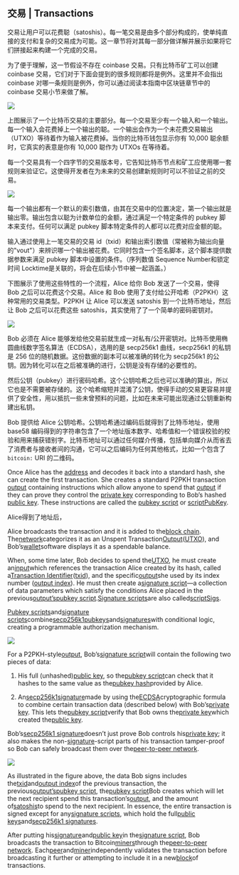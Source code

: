 ## 交易 \| Transactions

交易让用户可以花费聪（satoshis）。每一笔交易是由多个部分构成的，使单纯直接的支付和复杂的交易成为可能。这一章节将对其每一部分做详解并展示如果将它们拼接起来构建一个完成的交易。

为了便于理解，这一节假设不存在 coinbase 交易。只有比特币矿工可以创建 coinbase 交易，它们对于下面会提到的很多规则都将是例外。这里并不会指出 coinbase 对哪一条规则是例外，你可以通过阅读本指南中区块链章节中的 coinbase 交易小节来做了解。

![](./en-tx-overview.svg)

上图展示了一个比特币交易的主要部分。每一个交易至少有一个输入和一个输出。每一个输入会花费掉上一个输出的聪。一个输出会作为一个未花费交易输出（UTXO）等待着作为输入被花费掉。当你的比特币钱包显示你有 10,000 聪余额时，它真实的表意是你有 10,000 聪作为 UTXOs 在等待着。

每一个交易具有一个四字节的交易版本号，它告知比特币节点和矿工应使用哪一套规则来验证它。这使得开发者在为未来的交易创建新规则时可以不验证之前的交易。

![](./en-tx-overview-spending.svg)

每一个输出都有一个默认的索引数值，由其在交易中的位置决定，第一个输出就是输出零。输出包含以聪为计数单位的金额，通过满足一个特定条件的 pubkey 脚本来支付。任何可以满足 pubkey 脚本特定条件的人都可以花费对应金额的聪。

输入通过使用上一笔交易的交易 id（txid）和输出索引数值（常被称为输出向量的"vout"）来辨识哪一个输出被花费。它同时包含一个签名脚本，这个脚本提供数据参数来满足 pubkey 脚本中设置的条件。（序列数值 Sequence Number和锁定时间 Locktime是关联的，将会在后续小节中被一起涵盖。）

下图展示了使用这些特性的一个流程，Alice 给你 Bob 发送了一个交易，使得 Bob 之后可以花费这个交易。Alice 和 Bob 使用了支付给公开哈希（P2PKH）这种常用的交易类型。P2PKH 让 Alice 可以发送 satoshis 到一个比特币地址，然后让 Bob 之后可以花费这些 satoshis，其实使用了了一个简单的密码密钥对。

![](./en-creating-p2pkh-output.svg)

Bob 必须在 Alice 能够发给他交易前就生成一对私有/公开密钥对。比特币使用椭圆曲线数字签名算法（ECDSA），选用的是 secp256k1 曲线，secp256k1 的私钥是 256 位的随机数据。这份数据的副本可以被准确的转化为 secp256k1 的公钥。因为转化可以在之后被准确的进行，公钥是没有存储的必要性的。

然后公钥（pubkey）进行密码哈希。这个公钥哈希之后也可以准确的算出，所以它也是不需要被存储的。这个哈希缩短并混淆了公钥，使得手动的交易更容易并提供了安全性，用以抵抗一些未曾预料的问题，比如在未来可能出现通过公钥重新构建出私钥。

Bob 提供给 Alice 公钥哈希。公钥哈希通过编码后就得到了比特币地址，使用 base58 编码得到的字符串包含了一个地址版本数字、哈希值和一个错误校验的校验和用来捕获错别字。比特币地址可以通过任何媒介传播，包括单向媒介从而省去了消费者与接收者间的沟通，它可以之后编码为任何其他格式，比如一个包含了 `bitcoin:` URI 的二维码。

Once Alice has the [address](https://bitcoin.org/en/glossary/address) and decodes it back into a standard hash, she can create the first transaction. She creates a standard P2PKH transaction [output](https://bitcoin.org/en/glossary/output) containing instructions which allow anyone to spend that [output](https://bitcoin.org/en/glossary/output) if they can prove they control the [private key](https://bitcoin.org/en/glossary/private-key) corresponding to Bob’s hashed [public key](https://bitcoin.org/en/glossary/public-key). These instructions are called the [pubkey script](https://bitcoin.org/en/glossary/pubkey-script) or [scriptPubKey](https://bitcoin.org/en/glossary/pubkey-script).

Alice得到了地址后，

Alice broadcasts the transaction and it is added to the[block chain](https://bitcoin.org/en/glossary/block-chain). The[network](https://bitcoin.org/en/developer-guide#term-network)categorizes it as an Unspent Transaction[Output](https://bitcoin.org/en/glossary/output)\([UTXO](https://bitcoin.org/en/glossary/unspent-transaction-output)\), and Bob’s[wallet](https://bitcoin.org/en/glossary/wallet)software displays it as a spendable balance.

When, some time later, Bob decides to spend the[UTXO](https://bitcoin.org/en/glossary/unspent-transaction-output), he must create an[input](https://bitcoin.org/en/glossary/input)which references the transaction Alice created by its hash, called a[Transaction Identifier](https://bitcoin.org/en/glossary/txid)\([txid](https://bitcoin.org/en/glossary/txid)\), and the specific[output](https://bitcoin.org/en/glossary/output)she used by its index number \([output index](https://bitcoin.org/en/developer-guide#term-output-index)\). He must then create a[signature script](https://bitcoin.org/en/glossary/signature-script)—a collection of data parameters which satisfy the conditions Alice placed in the previous[output’s](https://bitcoin.org/en/glossary/output)[pubkey script](https://bitcoin.org/en/glossary/pubkey-script).[Signature scripts](https://bitcoin.org/en/glossary/signature-script)are also called[scriptSigs](https://bitcoin.org/en/glossary/signature-script).

[Pubkey scripts](https://bitcoin.org/en/glossary/pubkey-script)and[signature scripts](https://bitcoin.org/en/glossary/signature-script)combine[secp256k1](http://www.secg.org/sec2-v2.pdf)[pubkeys](https://bitcoin.org/en/glossary/public-key)and[signatures](https://bitcoin.org/en/glossary/signature)with conditional logic, creating a programmable authorization mechanism.

![](https://bitcoin.org/img/dev/en-unlocking-p2pkh-output.svg)

For a P2PKH-style[output](https://bitcoin.org/en/glossary/output), Bob’s[signature script](https://bitcoin.org/en/glossary/signature-script)will contain the following two pieces of data:

1. His full \(unhashed\)[public key](https://bitcoin.org/en/glossary/public-key), so the[pubkey script](https://bitcoin.org/en/glossary/pubkey-script)can check that it hashes to the same value as the[pubkey hash](https://bitcoin.org/en/glossary/p2pkh-address)provided by Alice.

2. An[secp256k1](http://www.secg.org/sec2-v2.pdf)[signature](https://bitcoin.org/en/glossary/signature)made by using the[ECDSA](https://en.wikipedia.org/wiki/Elliptic_Curve_DSA)cryptographic formula to combine certain transaction data \(described below\) with Bob’s[private key](https://bitcoin.org/en/glossary/private-key). This lets the[pubkey script](https://bitcoin.org/en/glossary/pubkey-script)verify that Bob owns the[private key](https://bitcoin.org/en/glossary/private-key)which created the[public key](https://bitcoin.org/en/glossary/public-key).

Bob’s[secp256k1 signature](https://bitcoin.org/en/glossary/signature)doesn’t just prove Bob controls his[private key](https://bitcoin.org/en/glossary/private-key); it also makes the non-[signature](https://bitcoin.org/en/glossary/signature)-script parts of his transaction tamper-proof so Bob can safely broadcast them over the[peer-to-peer network](https://bitcoin.org/en/developer-guide#term-network).

![](https://bitcoin.org/img/dev/en-signing-output-to-spend.svg)

As illustrated in the figure above, the data Bob signs includes the[txid](https://bitcoin.org/en/glossary/txid)and[output index](https://bitcoin.org/en/developer-guide#term-output-index)of the previous transaction, the previous[output’s](https://bitcoin.org/en/glossary/output)[pubkey script](https://bitcoin.org/en/glossary/pubkey-script), the[pubkey script](https://bitcoin.org/en/glossary/pubkey-script)Bob creates which will let the next recipient spend this transaction’s[output](https://bitcoin.org/en/glossary/output), and the amount of[satoshis](https://bitcoin.org/en/glossary/denominations)to spend to the next recipient. In essence, the entire transaction is signed except for any[signature scripts](https://bitcoin.org/en/glossary/signature-script), which hold the full[public keys](https://bitcoin.org/en/glossary/public-key)and[secp256k1 signatures](https://bitcoin.org/en/glossary/signature).

After putting his[signature](https://bitcoin.org/en/glossary/signature)and[public key](https://bitcoin.org/en/glossary/public-key)in the[signature script](https://bitcoin.org/en/glossary/signature-script), Bob broadcasts the transaction to Bitcoin[miners](https://bitcoin.org/en/glossary/mining)through the[peer-to-peer network](https://bitcoin.org/en/developer-guide#term-network). Each[peer](https://bitcoin.org/en/glossary/node)and[miner](https://bitcoin.org/en/glossary/mining)independently validates the transaction before broadcasting it further or attempting to include it in a new[block](https://bitcoin.org/en/glossary/block)of transactions.



